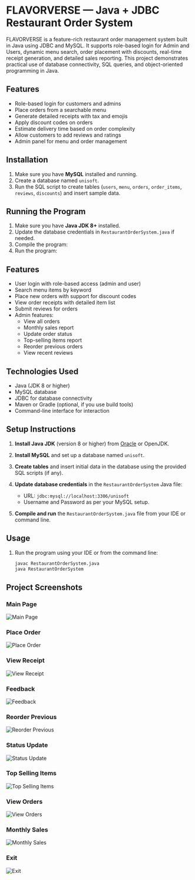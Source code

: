 # FLAVORVERSE — Java + JDBC Restaurant Order System

FLAVORVERSE is a feature-rich restaurant order management system built in Java using JDBC and MySQL. It supports role-based login for Admin and Users, dynamic menu search, order placement with discounts, real-time receipt generation, and detailed sales reporting. This project demonstrates practical use of database connectivity, SQL queries, and object-oriented programming in Java.

## Features

- Role-based login for customers and admins
- Place orders from a searchable menu
- Generate detailed receipts with tax and emojis
- Apply discount codes on orders
- Estimate delivery time based on order complexity
- Allow customers to add reviews and ratings
- Admin panel for menu and order management


## Installation
1. Make sure you have **MySQL** installed and running.
2. Create a database named `unisoft`.
3. Run the SQL script to create tables (`users`, `menu`, `orders`, `order_items`, `reviews`, `discounts`) and insert sample data.

## Running the Program

1. Make sure you have **Java JDK 8+** installed.
2. Update the database credentials in `RestaurantOrderSystem.java` if needed.
3. Compile the program:
4. Run the program:


## Features

- User login with role-based access (admin and user)
- Search menu items by keyword
- Place new orders with support for discount codes
- View order receipts with detailed item list
- Submit reviews for orders
- Admin features:
  - View all orders
  - Monthly sales report
  - Update order status
  - Top-selling items report
  - Reorder previous orders
  - View recent reviews

## Technologies Used

- Java (JDK 8 or higher)
- MySQL database
- JDBC for database connectivity
- Maven or Gradle (optional, if you use build tools)
- Command-line interface for interaction


## Setup Instructions

1. **Install Java JDK** (version 8 or higher) from [Oracle](https://www.oracle.com/java/technologies/javase-jdk11-downloads.html) or OpenJDK.

2. **Install MySQL** and set up a database named `unisoft`.

3. **Create tables** and insert initial data in the database using the provided SQL scripts (if any).

4. **Update database credentials** in the `RestaurantOrderSystem` Java file:
   - URL: `jdbc:mysql://localhost:3306/unisoft`
   - Username and Password as per your MySQL setup.

5. **Compile and run** the `RestaurantOrderSystem.java` file from your IDE or command line.

## Usage

1. Run the program using your IDE or from the command line:
   ```bash
   javac RestaurantOrderSystem.java
   java RestaurantOrderSystem


## Project Screenshots

### Main Page
![Main Page](Screenshots/MainPage.png)

### Place Order
![Place Order](Screenshots/PlaceOrder.png)

### View Receipt
![View Receipt](Screenshots/ViewReceipt.png)

### Feedback
![Feedback](Screenshots/Feedback.png)

### Reorder Previous
![Reorder Previous](Screenshots/ReorderPrevious.png)

### Status Update
![Status Update](Screenshots/StatusUpdate.png)

### Top Selling Items
![Top Selling Items](Screenshots/TopSelling.png)

### View Orders
![View Orders](Screenshots/ViewOrders.png)

### Monthly Sales
![Monthly Sales](Screenshots/MonthlySales.png)

### Exit
![Exit](Screenshots/Exit.png)
